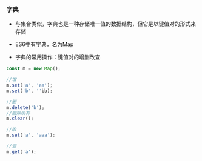 ### 字典

- 与集合类似，字典也是一种存储唯一值的数据结构，但它是以键值对的形式来存储
- ES6中有字典，名为Map

- 字典的常用操作：键值对的增删改查

```javascript
const m = new Map();

//增
m.set('a', 'aa');
m.set('b', ''bb);

//删
m.delete('b');
//删除所有
m.clear();

//改
m.set('a', 'aaa');

//查
m.get('a');
```

